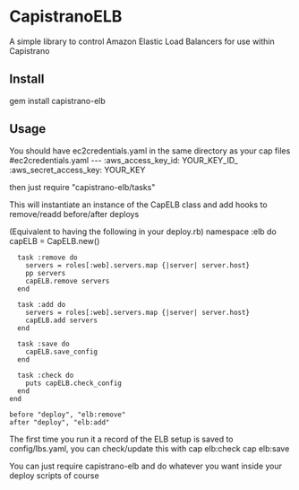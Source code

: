 # CapistranoELB
A simple library to control Amazon Elastic Load Balancers for use within Capistrano

## Install
gem install capistrano-elb

## Usage
You should have ec2credentials.yaml in the same directory as your cap files
    #ec2credentials.yaml
    --- 
    :aws_access_key_id: YOUR_KEY_ID_
    :aws_secret_access_key: YOUR_KEY

then just 
    require "capistrano-elb/tasks"

This will instantiate an instance of the CapELB class and add hooks to remove/readd before/after deploys

(Equivalent to having the following in your deploy.rb)
    namespace :elb do
      capELB = CapELB.new()
  
      task :remove do 
        servers = roles[:web].servers.map {|server| server.host}
        pp servers
        capELB.remove servers
      end

      task :add do 
        servers = roles[:web].servers.map {|server| server.host}
        capELB.add servers
      end
  
      task :save do
        capELB.save_config
      end
  
      task :check do 
        puts capELB.check_config
      end
    end

    before "deploy", "elb:remove"
    after "deploy", "elb:add"

The first time you run it a record of the ELB setup is saved to config/lbs.yaml, you can check/update this with 
    cap elb:check
    cap elb:save
    

You can just require capistrano-elb and do whatever you want inside your deploy scripts of course
